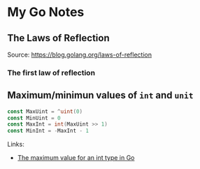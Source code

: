 # My Go Notes

## The Laws of Reflection

Source: https://blog.golang.org/laws-of-reflection

### The first law of reflection

## Maximum/minimun values of `int` and `unit`

```go
const MaxUint = ^uint(0)
const MinUint = 0
const MaxInt = int(MaxUint >> 1)
const MinInt = -MaxInt - 1
```

Links:

- [The maximum value for an int type in Go](https://stackoverflow.com/questions/6878590/the-maximum-value-for-an-int-type-in-go)
